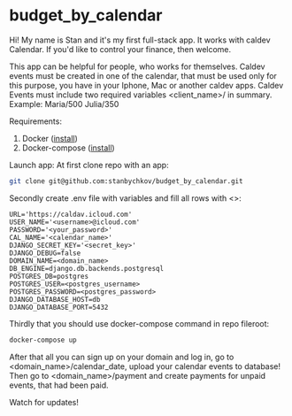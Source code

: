# budget_by_calendar

Hi! My name is Stan and it's my first full-stack app. It works with caldev Calendar.
If you'd like to control your finance, then welcome.

This app can be helpful for people, who works for themselves.
Caldev events must be created in one of the calendar, that must be used only for this purpose, you have in your Iphone,
Mac or another caldev apps. Caldev Events must include two required variables <client_name>/<amount> in summary.
Example:
Maria/500
Julia/350

Requirements:
1. Docker ([install](https://docs.docker.com/engine/install/))
2. Docker-compose ([install](https://docs.docker.com/compose/install/))

Launch app:
At first clone repo with an app:
```bash
git clone git@github.com:stanbychkov/budget_by_calendar.git
````
Secondly create .env file with variables and fill all rows with <>:
````
URL='https://caldav.icloud.com'
USER_NAME='<username>@icloud.com'
PASSWORD='<your_password>'
CAL_NAME='<calendar_name>'
DJANGO_SECRET_KEY='<secret_key>'
DJANGO_DEBUG=false
DOMAIN_NAME=<domain_name>
DB_ENGINE=django.db.backends.postgresql
POSTGRES_DB=postgres
POSTGRES_USER=<postgres_username>
POSTGRES_PASSWORD=<postgres_password>
DJANGO_DATABASE_HOST=db
DJANGO_DATABASE_PORT=5432
````
Thirdly that you should use docker-compose command in repo fileroot:
```bash
docker-compose up
````
After that all you can sign up on your domain and log in, go to <domain_name>/calendar_date, upload your calendar events to database!
Then go to <domain_name>/payment and create payments for unpaid events, that had been paid.

Watch for updates!